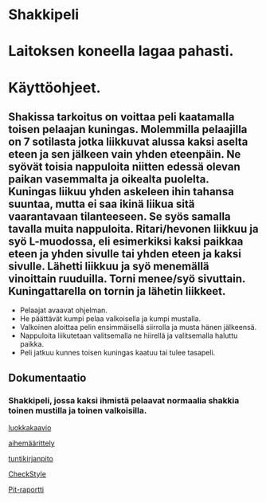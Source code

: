 
# Shakkipeli

# Laitoksen koneella lagaa pahasti.

# Käyttöohjeet. 
## Shakissa tarkoitus on voittaa peli kaatamalla toisen pelaajan kuningas. Molemmilla pelaajilla on 7 sotilasta jotka liikkuvat alussa kaksi aselta eteen ja sen jälkeen vain yhden eteenpäin. Ne syövät toisia nappuloita niitten edessä olevan paikan vasemmalta ja oikealta puolelta. Kuningas liikuu yhden askeleen ihin tahansa suuntaa, mutta ei saa ikinä liikua sitä vaarantavaan tilanteeseen. Se syös samalla tavalla muita nappuloita. Ritari/hevonen liikkuu ja syö L-muodossa, eli esimerkiksi kaksi paikkaa eteen ja yhden sivulle tai yhden eteen ja kaksi sivulle. Lähetti liikkuu ja syö menemällä vinoittain ruuduilla. Torni menee/syö sivuttain. Kuningattarella on tornin ja lähetin liikkeet. 
- Pelaajat avaavat ohjelman.
- He päättävät kumpi pelaa valkoisella ja kumpi mustalla.
- Valkoinen aloittaa pelin ensimmäisellä siirrolla ja musta hänen jälkeensä.
- Nappuloita liikutetaan valitsemalla ne hiirellä ja valitsemalla haluttu paikka.
- Peli jatkuu kunnes toisen kuningas kaatuu tai tulee tasapeli.


## Dokumentaatio

### Shakkipeli, jossa kaksi ihmistä pelaavat normaalia shakkia toinen mustilla ja toinen valkoisilla.

[luokkakaavio](https://github.com/klaufred/Shakkipeli/blob/master/dokumentaatiohakemisto/aiheenKuvausJaRakenne.md) 

[aihemäärittely](https://github.com/klaufred/Shakkipeli/blob/master/dokumentaatiohakemisto/Aihem%C3%A4%C3%A4rittely.md)

[tuntikirjanpito](https://github.com/klaufred/Shakkipeli/blob/master/dokumentaatiohakemisto/Tuntikirjanpito.md)

[CheckStyle](https://htmlpreview.github.io/?https://github.com/klaufred/Shakkipeli/blob/master/dokumentaatiohakemisto/checkstyle.html)

[Pit-raportti](https://htmlpreview.github.io/?https://github.com/klaufred/Shakkipeli/blob/master/dokumentaatiohakemisto/index.html)

